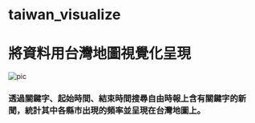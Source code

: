 # taiwan_visualize
# 將資料用台灣地圖視覺化呈現
![pic](https://cdn-images-1.medium.com/max/1000/1*gNxM9NQGf_oM-3nKfIsLGA.png)


### 透過關鍵字、起始時間、結束時間搜尋自由時報上含有關鍵字的新聞，統計其中各縣市出現的頻率並呈現在台灣地圖上。
